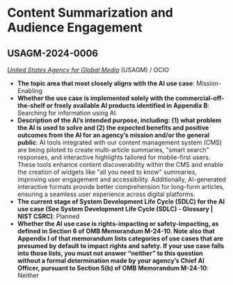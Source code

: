 # Content Summarization and Audience Engagement
## USAGM-2024-0006
_[United States Agency for Global Media](<../3_agency/United States Agency for Global Media.md>)_ (USAGM) / OCIO


+ **The topic area that most closely aligns with the AI use case**: Mission-Enabling
+ **Whether the use case is implemented solely with the commercial-off-the-shelf or freely available AI products identified in Appendix B**: Searching for information using AI.
+ **Description of the AI’s intended purpose, including: (1) what problem the AI is used to solve and (2) the expected benefits and positive outcomes from the AI for an agency’s mission and/or the general public**: AI tools integrated with our content management system (CMS) are being piloted to create multi-article summaries, "smart search" responses, and interactive highlights tailored for mobile-first users. These tools enhance content discoverability within the CMS and enable the creation of widgets like "all you need to know" summaries, improving user engagement and accessibility. Additionally, AI-generated interactive formats provide better comprehension for long-form articles, ensuring a seamless user experience across digital platforms.
+ **The current stage of System Development Life Cycle (SDLC) for the AI use case (See System Development Life Cycle (SDLC) - Glossary | NIST CSRC)**: Planned
+ **Whether the AI use case is rights-impacting or safety-impacting, as defined in Section 6 of OMB Memorandum M-24-10. Note also that Appendix I of that memorandum lists categories of use cases that are presumed by default to impact rights and safety. If your use case falls into those lists, you must not answer “neither” to this question without a formal determination made by your agency’s Chief AI Officer, pursuant to Section 5(b) of OMB Memorandum M-24-10**: Neither
